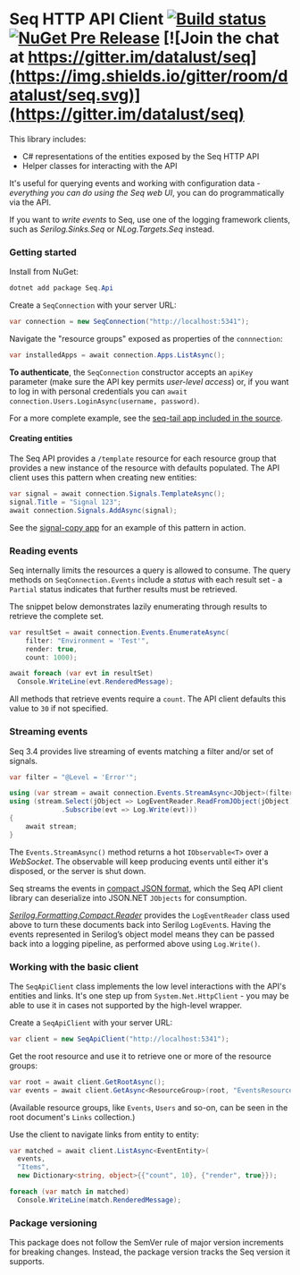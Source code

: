 # Seq HTTP API Client [![Build status](https://ci.appveyor.com/api/projects/status/bhtx25hyqmmdqhvt?svg=true)](https://ci.appveyor.com/project/datalust/seq-api) [![NuGet Pre Release](https://img.shields.io/nuget/vpre/Seq.Api.svg)](https://nuget.org/packages/seq.api) [![Join the chat at https://gitter.im/datalust/seq](https://img.shields.io/gitter/room/datalust/seq.svg)](https://gitter.im/datalust/seq)

This library includes:

 * C# representations of the entities exposed by the Seq HTTP API
 * Helper classes for interacting with the API

It's useful for querying events and working with configuration data - *everything you can do using the Seq web UI*, you can do programmatically via the API.

If you want to *write events* to Seq, use one of the logging framework clients, such as _Serilog.Sinks.Seq_ or _NLog.Targets.Seq_ instead.

### Getting started

Install from NuGet:

```powershell
dotnet add package Seq.Api
```

Create a `SeqConnection` with your server URL:

```csharp
var connection = new SeqConnection("http://localhost:5341");
```

Navigate the "resource groups" exposed as properties of the `connnection`:

```csharp
var installedApps = await connection.Apps.ListAsync();
```

**To authenticate**, the `SeqConnection` constructor accepts an `apiKey` parameter (make sure the API key permits _user-level access_) or, if you want to log in with personal credentials you can `await connection.Users.LoginAsync(username, password)`.

For a more complete example, see the [seq-tail app included in the source](https://github.com/datalust/seq-api/blob/main/example/SeqTail/Program.cs).

#### Creating entities

The Seq API provides a `/template` resource for each resource group that provides a new instance of the resource with defaults populated. The API client uses this pattern when creating new entities:

```csharp
var signal = await connection.Signals.TemplateAsync();
signal.Title = "Signal 123";
await connection.Signals.AddAsync(signal);
```

See the [signal-copy app](https://github.com/datalust/seq-api/blob/main/example/SignalCopy/Program.cs) for an example of this pattern in action.

### Reading events

Seq internally limits the resources a query is allowed to consume. The query methods on `SeqConnection.Events` include a _status_ with each result set - a `Partial` status indicates that further results must be retrieved.

The snippet below demonstrates lazily enumerating through results to retrieve the complete set.

```csharp
var resultSet = await connection.Events.EnumerateAsync(
    filter: "Environment = 'Test'",
    render: true,
    count: 1000);

await foreach (var evt in resultSet)
  Console.WriteLine(evt.RenderedMessage);
```

All methods that retrieve events require a `count`. The API client defaults this value to `30` if not specified.

### Streaming events

Seq 3.4 provides live streaming of events matching a filter and/or set of signals.

```csharp
var filter = "@Level = 'Error'";

using (var stream = await connection.Events.StreamAsync<JObject>(filter: filter))
using (stream.Select(jObject => LogEventReader.ReadFromJObject(jObject))
             .Subscribe(evt => Log.Write(evt)))
{
    await stream;
}
```

The `Events.StreamAsync()` method returns a hot `IObservable<T>` over a _WebSocket_. The observable will keep producing events until either it's disposed, or the server is shut down.

Seq streams the events in [compact JSON format](https://github.com/serilog/serilog-formatting-compact), which the Seq API client library can deserialize into JSON.NET `JObjects` for consumption.

[_Serilog.Formatting.Compact.Reader_](https://github.com/serilog/serilog-formatting-compact-reader) provides the `LogEventReader` class used above to turn these documents back into Serilog `LogEvent`s. Having the events represented in Serilog’s object model means they can be passed back into a logging pipeline, as performed above using `Log.Write()`.

### Working with the basic client

The `SeqApiClient` class implements the low level interactions with the API's entities and links. It's one step up from `System.Net.HttpClient` - you may be able to use it in cases not supported by the high-level wrapper. 

Create a `SeqApiClient` with your server URL:

```csharp
var client = new SeqApiClient("http://localhost:5341");
```

Get the root resource and use it to retrieve one or more of the resource groups:

```csharp
var root = await client.GetRootAsync();
var events = await client.GetAsync<ResourceGroup>(root, "EventsResources");
```

(Available resource groups, like `Events`, `Users` and so-on, can be seen in the root document's `Links` collection.)

Use the client to navigate links from entity to entity:

```csharp
var matched = await client.ListAsync<EventEntity>(
  events,
  "Items",
  new Dictionary<string, object>{{"count", 10}, {"render", true}});

foreach (var match in matched)
  Console.WriteLine(match.RenderedMessage);
```

### Package versioning

This package does not follow the SemVer rule of major version increments for breaking changes. Instead, the package version tracks the Seq version it supports.
